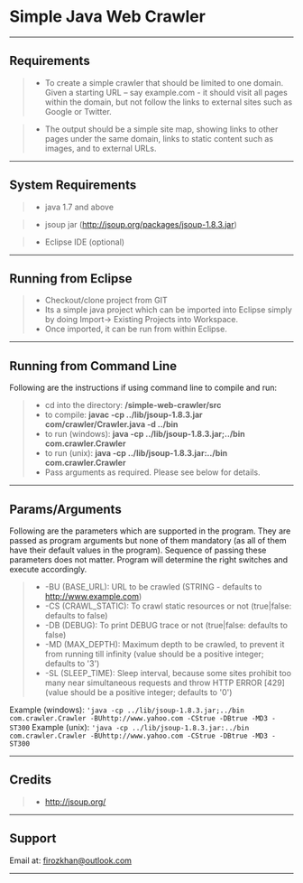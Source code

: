 Simple Java Web Crawler
=====================

----------

Requirements
-------------

> - To create a simple crawler that should be limited to one domain. Given a starting URL – say example.com - it should visit all pages within the domain, but not follow the links to external sites such as Google or Twitter.

> - The output should be a simple site map, showing links to other pages under the same domain, links to static content such as images, and to external URLs.


----------


System Requirements
-------------

> - java 1.7 and above

> - jsoup jar (http://jsoup.org/packages/jsoup-1.8.3.jar)

> - Eclipse IDE (optional)

----------

Running from Eclipse
-------------

> - Checkout/clone project from GIT
> - Its a simple java project which can be imported into Eclipse simply by doing Import-> Existing Projects into Workspace. 
> - Once imported, it can be run from within Eclipse.


----------

Running from Command Line
-------------

Following are the instructions if using command line to compile and run:
> - cd into the directory: **/simple-web-crawler/src**
> - to compile: **javac -cp ../lib/jsoup-1.8.3.jar com/crawler/Crawler.java -d ../bin**
> - to run (windows): **java -cp ../lib/jsoup-1.8.3.jar;../bin com.crawler.Crawler**
> - to run (unix): **java -cp ../lib/jsoup-1.8.3.jar:../bin com.crawler.Crawler**
> - Pass arguments as required. Please see below for details.


----------


Params/Arguments
-------------
Following are the parameters which are supported in the program. They are passed as program arguments but none of them mandatory (as all of them have their default values in the program).
Sequence of passing these parameters does not matter. Program will determine the right switches and execute accordingly.

> - -BU (BASE_URL): URL to be crawled (STRING - defaults to http://www.example.com)
> - -CS (CRAWL_STATIC):  To crawl static resources or not (true|false: defaults to false)
> - -DB (DEBUG): To print DEBUG trace or not (true|false: defaults to false)
> - -MD (MAX_DEPTH): Maximum depth to be crawled, to prevent it from running till infinity (value should be a positive integer; defaults to '3')
> - -SL (SLEEP_TIME): Sleep interval, because some sites prohibit too many near simultaneous requests and throw HTTP ERROR [429] (value should be a positive integer; defaults to '0')


Example (windows): `'java -cp ../lib/jsoup-1.8.3.jar;../bin com.crawler.Crawler -BUhttp://www.yahoo.com -CStrue -DBtrue -MD3 -ST300`
Example (unix): `'java -cp ../lib/jsoup-1.8.3.jar:../bin com.crawler.Crawler -BUhttp://www.yahoo.com -CStrue -DBtrue -MD3 -ST300`

----------



Credits
-------------

> - http://jsoup.org/


----------

Support
-------------
Email at: firozkhan@outlook.com

----------
